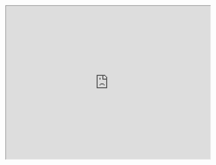 <iframe src="https://drive.google.com/file/d/1v0xSR8V3qi0Cn-J8zbZ_Exl9QolDesWa/preview" width="640" height="480" allow="autoplay"></iframe>
